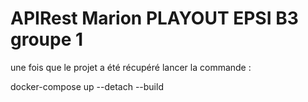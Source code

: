 # APIRest Marion PLAYOUT EPSI B3 groupe 1 

une fois que le projet a été récupéré lancer la commande : 

docker-compose up --detach --build
